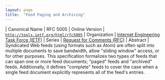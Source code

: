 ```yaml
---
layout: page
title:  "Feed Paging and Archiving"
---
```


| Canonical Name | RFC 5005
| Online Version | [`http://tools.ietf.org/html/rfc5005`](http://tools.ietf.org/html/rfc5005)
| Organization | [Internet Engineering Task Force (IETF)](..)
| Series | [Request for Comments (RFC)](..)
| Abstract | Syndicated Web feeds (using formats such as Atom) are often split into multiple documents to save bandwidth, allow "sliding window" access, or for other purposes. This specification formalizes two types of feeds that can span one or more feed documents; "paged" feeds and "archived" feeds. Additionally, it defines "complete" feeds to cover the case when a single feed document explicitly represents all of the feed's entries.